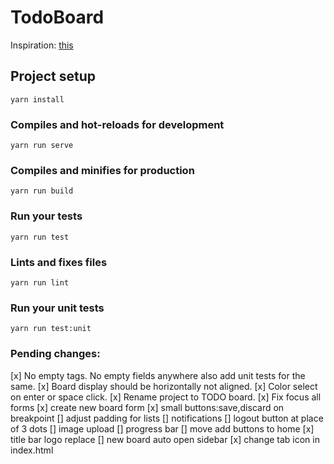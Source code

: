 # TodoBoard
Inspiration: [this](https://dribbble.com/shots/5421211-Progress-Board-Interface-for-Education-Platform/attachments)

## Project setup
```
yarn install
```

### Compiles and hot-reloads for development
```
yarn run serve
```

### Compiles and minifies for production
```
yarn run build
```

### Run your tests
```
yarn run test
```

### Lints and fixes files
```
yarn run lint
```

### Run your unit tests
```
yarn run test:unit
```

### Pending changes:
[x] No empty tags. No empty fields anywhere also add unit tests for the same.
[x] Board display should be horizontally not aligned.
[x] Color select on enter or space click.
[x] Rename project to TODO board.
[x] Fix focus all forms
[x] create new board form
[x] small buttons:save,discard on breakpoint
[] adjust padding for lists
[] notifications
[] logout button at place of 3 dots
[] image upload
[] progress bar
[] move add buttons to home
[x] title bar logo replace
[] new board auto open sidebar
[x] change tab icon in index.html